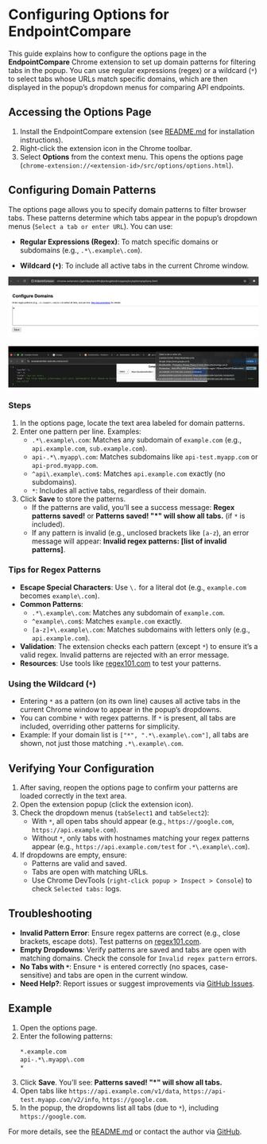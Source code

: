# Configuring Options for EndpointCompare

This guide explains how to configure the options page in the **EndpointCompare** Chrome extension to set up domain patterns for filtering tabs in the popup. You can use regular expressions (regex) or a wildcard (`*`) to select tabs whose URLs match specific domains, which are then displayed in the popup’s dropdown menus for comparing API endpoints.

## Accessing the Options Page
1. Install the EndpointCompare extension (see [README.md](../README.md) for installation instructions).
2. Right-click the extension icon in the Chrome toolbar.
3. Select **Options** from the context menu. This opens the options page (`chrome-extension://<extension-id>/src/options/options.html`).

## Configuring Domain Patterns
The options page allows you to specify domain patterns to filter browser tabs. These patterns determine which tabs appear in the popup’s dropdown menus (`Select a tab or enter URL`). You can use:
- **Regular Expressions (Regex)**: To match specific domains or subdomains (e.g., `.*\.example\.com`).

- **Wildcard (`*`)**: To include all active tabs in the current Chrome window.
 
![WildCard](../images/wildcard-config.png)
   
![Options Dropdown From WildCard](../images/wildcard-options-demo.png)

### Steps
1. In the options page, locate the text area labeled for domain patterns.
2. Enter one pattern per line. Examples:
   - `.*\.example\.com`: Matches any subdomain of `example.com` (e.g., `api.example.com`, `sub.example.com`).
   - `api-.*\.myapp\.com`: Matches subdomains like `api-test.myapp.com` or `api-prod.myapp.com`.
   - `^api\.example\.com$`: Matches `api.example.com` exactly (no subdomains).
   - `*`: Includes all active tabs, regardless of their domain.
3. Click **Save** to store the patterns.
   - If the patterns are valid, you’ll see a success message: **Regex patterns saved!** or **Patterns saved! "*" will show all tabs.** (if `*` is included).
   - If any pattern is invalid (e.g., unclosed brackets like `[a-z`), an error message will appear: **Invalid regex patterns: [list of invalid patterns]**.

### Tips for Regex Patterns
- **Escape Special Characters**: Use `\.` for a literal dot (e.g., `example.com` becomes `example\.com`).
- **Common Patterns**:
  - `.*\.example\.com`: Matches any subdomain of `example.com`.
  - `^example\.com$`: Matches `example.com` exactly.
  - `[a-z]+\.example\.com`: Matches subdomains with letters only (e.g., `api.example.com`).
- **Validation**: The extension checks each pattern (except `*`) to ensure it’s a valid regex. Invalid patterns are rejected with an error message.
- **Resources**: Use tools like [regex101.com](https://regex101.com/) to test your patterns.

### Using the Wildcard (`*`)
- Entering `*` as a pattern (on its own line) causes all active tabs in the current Chrome window to appear in the popup’s dropdowns.
- You can combine `*` with regex patterns. If `*` is present, all tabs are included, overriding other patterns for simplicity.
- Example: If your domain list is `["*", ".*\.example\.com"]`, all tabs are shown, not just those matching `.*\.example\.com`.

## Verifying Your Configuration
1. After saving, reopen the options page to confirm your patterns are loaded correctly in the text area.
2. Open the extension popup (click the extension icon).
3. Check the dropdown menus (`tabSelect1` and `tabSelect2`):
   - With `*`, all open tabs should appear (e.g., `https://google.com`, `https://api.example.com`).
   - Without `*`, only tabs with hostnames matching your regex patterns appear (e.g., `https://api.example.com/test` for `.*\.example\.com`).
4. If dropdowns are empty, ensure:
   - Patterns are valid and saved.
   - Tabs are open with matching URLs.
   - Use Chrome DevTools (`right-click popup > Inspect > Console`) to check `Selected tabs:` logs.

## Troubleshooting
- **Invalid Pattern Error**: Ensure regex patterns are correct (e.g., close brackets, escape dots). Test patterns on [regex101.com](https://regex101.com/).
- **Empty Dropdowns**: Verify patterns are saved and tabs are open with matching domains. Check the console for `Invalid regex pattern` errors.
- **No Tabs with `*`**: Ensure `*` is entered correctly (no spaces, case-sensitive) and tabs are open in the current window.
- **Need Help?**: Report issues or suggest improvements via [GitHub Issues](https://github.com/bkkothari2255/EndpointCompare/issues).

## Example
1. Open the options page.
2. Enter the following patterns:
   ```
   *.example.com
   api-.*\.myapp\.com
   *
   ```
3. Click **Save**. You’ll see: **Patterns saved! "*" will show all tabs.**
4. Open tabs like `https://api.example.com/v1/data`, `https://api-test.myapp.com/v2/info`, `https://google.com`.
5. In the popup, the dropdowns list all tabs (due to `*`), including `https://google.com`.

For more details, see the [README.md](../README.md) or contact the author via [GitHub](https://github.com/bkkothari2255).